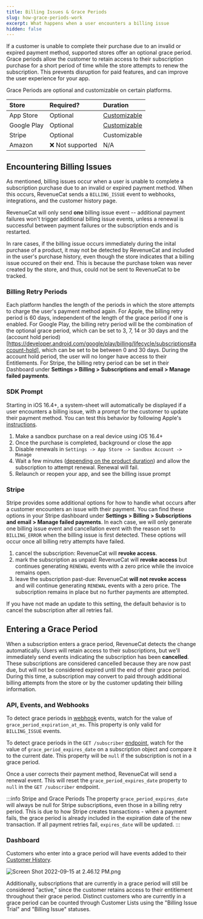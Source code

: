 ```yaml
---
title: Billing Issues & Grace Periods
slug: how-grace-periods-work
excerpt: What happens when a user encounters a billing issue
hidden: false
---
```


If a customer is unable to complete their purchase due to an invalid or expired payment method, supported stores offer an optional grace period. Grace periods allow the customer to retain access to their subscription purchase for a short period of time while the store attempts to renew the subscription. This prevents disruption for paid features, and can improve the user experience for your app.

Grace Periods are optional and customizable on certain platforms.

| Store       | Required?        | Duration                                                                                                                                             |
| :---------- | :--------------- | :--------------------------------------------------------------------------------------------------------------------------------------------------- |
| App Store   | Optional         | [Customizable](https://developer.apple.com/help/app-store-connect/manage-subscriptions/enable-billing-grace-period-for-auto-renewable-subscriptions) |
| Google Play | Optional         | [Customizable](https://developer.android.com/google/play/billing/subscriptions)                                                                      |
| Stripe      | Optional         | Customizable                                                                                                                                         |
| Amazon      | ❌ Not supported | N/A                                                                                                                                                  |

## Encountering Billing Issues

As mentioned, billing issues occur when a user is unable to complete a subscription purchase due to an invalid or expired payment method. When this occurs, RevenueCat sends a `BILLING_ISSUE` event to webhooks, integrations, and the customer history page.

RevenueCat will only send **one** billing issue event -- additional payment failures won't trigger additional billing issue events, unless a renewal is successful between payment failures or the subscription ends and is restarted.

In rare cases, if the billing issue occurs immediately during the inital purchase of a product, it may not be detected by RevenueCat and included in the user's purchase history, even though the store indicates that a billing issue occured on their end. This is because the purchase token was never created by the store, and thus, could not be sent to RevenueCat to be tracked.

### Billing Retry Periods

Each platform handles the length of the periods in which the store attempts to charge the user's payment method again. For Apple, the billing retry period is 60 days, independent of the length of the grace period if one is enabled. For Google Play, the billing retry period will be the combination of the optional grace period, which can be set to 3, 7, 14 or 30 days and the (account hold period)[https://developer.android.com/google/play/billing/lifecycle/subscriptions#account-hold], which can be set to be between 0 and 30 days. During the account hold period, the user will no longer have access to their Entitlements. For Stripe, the billing retry period can be set in their Dashboard under **Settings > Billing > Subscriptions and email > Manage failed payments**.

### SDK Prompt

Starting in iOS 16.4+, a system-sheet will automatically be displayed if a user encounters a billing issue, with a prompt for the customer to update their payment method. You can test this behavior by following Apple's [instructions](https://developer.apple.com/documentation/storekit/in-app_purchase/testing_in-app_purchases_with_sandbox/testing_failing_subscription_renewals_and_in-app_purchases#4182397).

1. Make a sandbox purchase on a real device using iOS 16.4+
2. Once the purchase is completed, background or close the app
3. Disable renewals in `Settings -> App Store -> Sandbox Account -> Manage`
4. Wait a few minutes ([depending on the product duration](https://www.revenuecat.com/blog/engineering/the-ultimate-guide-to-subscription-testing-on-ios/#h-subscription-renewal-rates-in-the-developer-sandbox)) and allow the subscription to attempt renewal. Renewal will fail.
5. Relaunch or reopen your app, and see the billing issue prompt

### Stripe

Stripe provides some additional options for how to handle what occurs after a customer encounters an issue with their payment. You can find these options in your Stripe dashboard under **Settings > Billing > Subscriptions and email > Manage failed payments**. In each case, we will only generate one billing issue event and cancellation event with the reason set to `BILLING_ERROR` when the billing issue is first detected. These options will occur once all billing retry attempts have failed.

1. cancel the subscription: RevenueCat will **revoke access**.
2. mark the subscription as unpaid: RevenueCat will **revoke access** but continues generating `RENEWAL` events with a zero price while the invoice remains open.
3. leave the subscription past-due: RevenueCat **will not revoke access** and will continue generating `RENEWAL` events with a zero price. The subscription remains in place but no further payments are attempted.

If you have not made an update to this setting, the default behavior is to cancel the subscription after all retries fail.

## Entering a Grace Period

When a subscription enters a grace period, RevenueCat detects the change automatically. Users will retain access to their subscriptions, but we'll immediately send events indicating the subscription has been **cancelled**. These subscriptions are considered cancelled because they are now past due, but will not be considered expired until the end of their grace period. During this time, a subscription may convert to paid through additional billing attempts from the store or by the customer updating their billing information.

### API, Events, and Webhooks

To detect grace periods in [webhook](/integrations/webhooks) events, watch for the value of `grace_period_expiration_at_ms`. This property is only valid for `BILLING_ISSUE` events.

To detect grace periods in the `GET /subscriber` [endpoint](https://www.revenuecat.com/reference/subscribers), watch for the value of `grace_period_expires_date` on a subscription object and compare it to the current date. This property will be `null` if the subscription is not in a grace period.

Once a user corrects their payment method, RevenueCat will send a renewal event. This will reset the `grace_period_expires_date` property to `null` in the `GET /subscriber` endpoint.

:::info Stripe and Grace Periods
The property `grace_period_expires_date` will always be null for Stripe subscriptions, even those in a billing retry period. This is due to how Stripe creates transactions - when a payment fails, the grace period is already included in the expiration date of the new transaction. If all payment retries fail, `expires_date` will be updated.
:::

### Dashboard

Customers who enter into a grace period will have events added to their [Customer History](/dashboard-and-metrics/customer-history/basic-information).

![Screen Shot 2022-09-15 at 2.46.12 PM.png](/images/4265860-Screen_Shot_2022-09-15_at_2.46.12_PM_217f2fce51cb21a5d7e6a308da39c425.png)

Additionally, subscriptions that are currently in a grace period will still be considered "active," since the customer retains access to their entitlement throughout their grace period. Distinct customers who are currently in a grace period can be counted through Customer Lists using the "Billing Issue Trial" and "Billing Issue" statuses.
